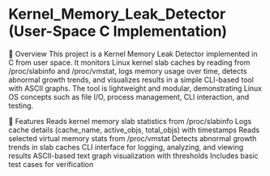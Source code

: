 # Kernel_Memory_Leak_Detector (User-Space C Implementation)

📌 Overview
This project is a Kernel Memory Leak Detector implemented in C from user space.
It monitors Linux kernel slab caches by reading from /proc/slabinfo and /proc/vmstat, logs memory usage over time, detects abnormal growth trends, and visualizes results in a simple CLI-based tool with ASCII graphs.
The tool is lightweight and modular, demonstrating Linux OS concepts such as file I/O, process management, CLI interaction, and testing.

🚀 Features
Reads kernel memory slab statistics from /proc/slabinfo
Logs cache details (cache_name, active_objs, total_objs) with timestamps
Reads selected virtual memory stats from /proc/vmstat
Detects abnormal growth trends in slab caches
CLI interface for logging, analyzing, and viewing results
ASCII-based text graph visualization with thresholds
Includes basic test cases for verification
